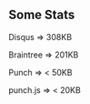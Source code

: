 ##  Some Stats

Disqus => 308KB <!-- .element: class="fragment" -->

Braintree => 201KB <!-- .element: class="fragment" -->

Punch => < 50KB <!-- .element: class="fragment" -->

punch.js => < 20KB <!-- .element: class="fragment" -->
